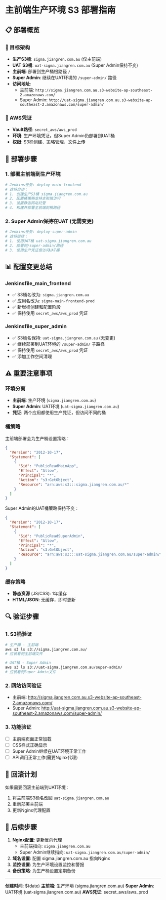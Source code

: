 # 主前端生产环境 S3 部署指南

## 📋 部署概览

### 🎯 目标架构
- **生产S3桶**: `sigma.jiangren.com.au` (仅主前端)
- **UAT S3桶**: `uat-sigma.jiangren.com.au` (Super Admin保持不变)
- **主前端**: 部署到生产桶根路径 `/`
- **Super Admin**: 继续在UAT环境的 `/super-admin/` 路径
- **访问地址**:
  - 主前端: `http://sigma.jiangren.com.au.s3-website-ap-southeast-2.amazonaws.com/`
  - Super Admin: `http://uat-sigma.jiangren.com.au.s3-website-ap-southeast-2.amazonaws.com/super-admin/`

### 🔐 AWS凭证
- **Vault路径**: `secret_aws/aws_prod`
- **环境**: 生产环境凭证，但Super Admin仍部署到UAT桶
- **权限**: S3桶创建、策略管理、文件上传

## 🚀 部署步骤

### 1. 部署主前端到生产环境
```bash
# Jenkins任务: deploy-main-frontend
# 这将自动：
# 1. 创建生产S3桶 sigma.jiangren.com.au
# 2. 配置桶策略支持主前端访问
# 3. 设置静态网站托管
# 4. 构建并部署主前端到根路径
```

### 2. Super Admin保持在UAT (无需变更)
```bash
# Jenkins任务: deploy-super-admin
# 这将继续：
# 1. 使用UAT桶 uat-sigma.jiangren.com.au
# 2. 部署到/super-admin/路径
# 3. 使用生产凭证但访问UAT桶
```

## 📊 配置变更总结

### Jenkinsfile_main_frontend
- ✅ S3桶名改为: `sigma.jiangren.com.au`
- ✅ 应用名改为: `sigma-main-frontend-prod`
- ✅ 新增桶创建和配置阶段
- ✅ 保持使用 `secret_aws/aws_prod` 凭证

### Jenkinsfile_super_admin
- ✅ S3桶名保持: `uat-sigma.jiangren.com.au` (无变更)
- ✅ 继续部署到UAT环境的 `/super-admin/` 子路径
- ✅ 保持使用 `secret_aws/aws_prod` 凭证
- ✅ 添加工作空间清理

## ⚠️ 重要注意事项

### 环境分离
- **主前端**: 生产环境 (`sigma.jiangren.com.au`)
- **Super Admin**: UAT环境 (`uat-sigma.jiangren.com.au`)
- **凭证**: 两个应用都使用生产凭证，但访问不同的桶

### 桶策略
主前端部署会为生产桶设置策略：
```json
{
  "Version": "2012-10-17",
  "Statement": [
    {
      "Sid": "PublicReadMainApp",
      "Effect": "Allow",
      "Principal": "*",
      "Action": "s3:GetObject",
      "Resource": "arn:aws:s3:::sigma.jiangren.com.au/*"
    }
  ]
}
```

Super Admin的UAT桶策略保持不变：
```json
{
  "Version": "2012-10-17",
  "Statement": [
    {
      "Sid": "PublicReadSuperAdmin",
      "Effect": "Allow",
      "Principal": "*",
      "Action": "s3:GetObject",
      "Resource": "arn:aws:s3:::uat-sigma.jiangren.com.au/super-admin/*"
    }
  ]
}
```

### 缓存策略
- **静态资源** (JS/CSS): 1年缓存
- **HTML/JSON**: 无缓存，即时更新

## 🔍 验证步骤

### 1. S3桶验证
```bash
# 生产桶 - 主前端
aws s3 ls s3://sigma.jiangren.com.au/
# 应该看到主前端文件

# UAT桶 - Super Admin
aws s3 ls s3://uat-sigma.jiangren.com.au/super-admin/
# 应该看到Super Admin文件
```

### 2. 网站访问验证
- 主前端: http://sigma.jiangren.com.au.s3-website-ap-southeast-2.amazonaws.com/
- Super Admin: http://uat-sigma.jiangren.com.au.s3-website-ap-southeast-2.amazonaws.com/super-admin/

### 3. 功能验证
- [ ] 主前端页面正常加载
- [ ] CSS样式正确显示
- [ ] Super Admin继续在UAT环境正常工作
- [ ] API调用正常工作(需要Nginx代理)

## 🔄 回滚计划

如果需要回滚主前端到UAT环境：
1. 将主前端S3桶名改回 `uat-sigma.jiangren.com.au`
2. 重新部署主前端
3. 更新Nginx代理配置

## 📝 后续步骤

1. **Nginx配置**: 更新反向代理
   - 主前端指向: `sigma.jiangren.com.au`
   - Super Admin继续指向: `uat-sigma.jiangren.com.au/super-admin/`
2. **域名设置**: 配置 sigma.jiangren.com.au 指向Nginx
3. **监控设置**: 为生产环境设置监控和警报
4. **备份策略**: 为生产桶设置定期备份

---

**创建时间**: $(date)
**主前端**: 生产环境 (sigma.jiangren.com.au)
**Super Admin**: UAT环境 (uat-sigma.jiangren.com.au)
**AWS凭证**: secret_aws/aws_prod
